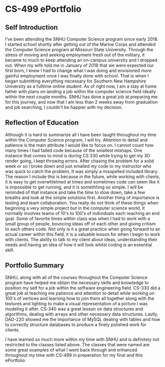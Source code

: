 # CS-499 ePortfolio

## Self Introduction

I’ve been attending the SNHU Computer Science program since early 2018. I started school shortly after getting out of the Marine Corps and attended the Computer Science program at Missouri State University. Through the stress of moving and seeking employment fresh out of the military, it became to much to keep attending an on-campus university and I dropped out. When my wife told me in January of 2018 that we were expected our first born, I knew I had to change what I was doing and envisioned more gainful employment once I was finally done with school. That is when I began submitting everything necessary for Southern New Hampshire University as a fulltime online student. As of right now, I am a stay at home father with plans on landing a job within the computer science field ideally within the next couple months. SNHU has done a great job at preparing me for this journey, and now that I am less than 2 weeks away from graduation and job searching, I couldn't be happier with my decision. 

## Reflection of Education

Although it is hard to summarize all I have been taught throughout my time within the Computer Science program, I will try. Attention to detail and patience is the main attribute I would like to focus on. I cannot count how many times I had failed code because of the smallest mishaps. One instance that comes to mind is during CS 330 while trying to get my 3D render going, I kept throwing errors. After chasing the problem for a solid week or so I broke down and just emailed my code to my instructor who was quick to catch the problem, It was simply a misspelled included library. The reason I include this is because in the future, while working with clients, it is easy to get overwhlelmed at times and sometimes code can seem like it is impossible to get running, and it is somethhing so simple. I will be reminded of that instance and take the time to slow down, take a few breaths and look at the simple solutions first. Another thing of importance is testing and team collaboration. You really do not think of these things when beginning a very simple project but in the computer science world, it normally involves teams of 10's to 100's of individuals each reaching an end goal. Some of favorite times within class was when I had to work with a small group of people, bouncing ideas off of each other and giving critism to each others code. Not only is it a great practice when going forward to an actual career within this field, it is a valuable lesson for when I begin to work with clients. The ability to talk to my client about ideas, understanding their needs and having an idea of how it will look whilst coding is an essential skill. 

## Portfolio Summary

SNHU, along with all of the courses throughout the Computer Science program have helped me obtain the necessary skills and knowledge to position my self for a job within the software engineering field. CS-330 did a great job at teaching me patience and attention to detail while working on 100's of vertices and learning how to join them all together along with the textures and lighting to make a visual representation of a picture I was modeling it after. CS-340 was a great lesson on data structures and algorithms, dealing with arrays and other necessary data structures. Lastly, DAD-220 showed me the importance of MySQL dealing with tables and how to correctly structure databases to produce a finely polished work for clients.

I have learned so much more within my time with SNHU and is definitely not restricted to the classes listed above. The classes that were named are some great examples of what I went back through and enhanced throughout my time with CS-499 in preperation for my final and this ePortfolio. 
